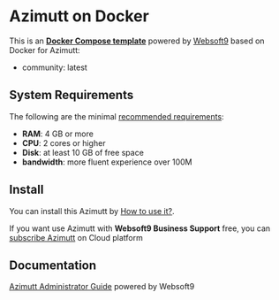 # Azimutt on Docker  

This is an **[Docker Compose template](https://github.com/Websoft9/docker-library)** powered by [Websoft9](https://www.websoft9.com) based on Docker for Azimutt:


 - community:  latest


## System Requirements

The following are the minimal [recommended requirements](https://azimutt.app):

* **RAM**: 4 GB or more
* **CPU**: 2 cores or higher
* **Disk**: at least 10 GB of free space
* **bandwidth**: more fluent experience over 100M  

## Install

You can install this Azimutt by [How to use it?](https://github.com/Websoft9/docker-library#how-to-use-it).   

If you want use Azimutt with **Websoft9 Business Support** free, you can [subscribe Azimutt](https://www.websoft9.com/apps) on Cloud platform

## Documentation

[Azimutt Administrator Guide](https://support.websoft9.com/docs/azimutt) powered by Websoft9